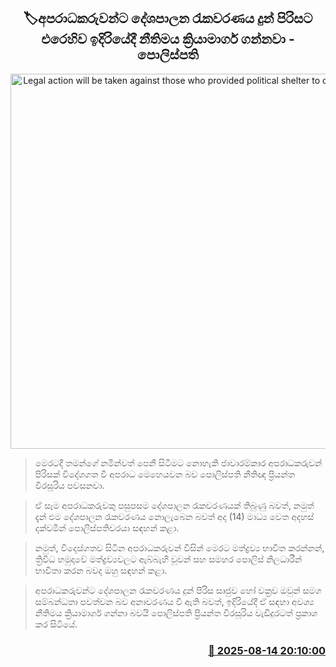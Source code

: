 <p align='center'><b><h2 align='center' title='Legal action will be taken against those who provided political shelter to criminals - IGP'>🏷අපරාධකරුවන්ට දේශපාලන රැකවරණය දුන් පිරිසට එරෙහිව ඉදිරියේදී නීතිමය ක්‍රියාමාර්ග ගන්නවා - පොලිස්පති</h2></b></p>
<p align='center'><img src='https://helakuru.sgp1.cdn.digitaloceanspaces.com/esana/images/lib/priyantha-weerasooriya-igp-m.jpg' width='600' alt='Legal action will be taken against those who provided political shelter to criminals - IGP'></p>

> මෙරටදී තමන්ගේ නමින්වත් පෙනී සිටීමට නොහැකි ජාවාරම්කාර අපරාධකරුවන් පිරිසක් විදේශගත වී අපරාධ මෙහෙයවන බව පොලිස්පති නීතිඥ ප්‍රියන්ත වීරසූරිය පවසනවා.

> ඒ සෑම අපරාධකරුවකු පසුපසම දේශපාලන රැකවරණයක් තිබුණු බවත්, නමුත් දැන් එම දේශපාලන රැකවරණය නොලැබෙන බවත් අද (14) මාධ්‍ය වෙත අදහස් දක්වමින් පොලිස්පතිවරයා සඳහන් කළා.

> නමුත්, විදෙස්ගතව සිටින අපරාධකරුවන් විසින් මෙරට මත්ද්‍රව්‍ය භාවිත කරන්නන්, ත්‍රිවිධ හමුදාවේ මත්ද්‍රව්‍යවලට ඇබ්බැහි වූවන් සහ සමහර පොලිස් නිලධාරීන් භාවිතා කරන බවද ඔහු සඳහන් කළා.

> අපරාධකරුවන්ට දේශපාලන රැකවරණය දුන් පිරිස සෘජුව හෝ වක්‍රව ඔවුන් සමග සම්බන්ධතා පවත්වන බව අනාවරණය වී ඇති බවත්, ඉදිරියේදී ඒ සඳහා අවශ්‍ය නීතිමය ක්‍රියාමාර්ග ගන්නා බවයි පොලිස්පති ප්‍රියන්ත වීරසූරිය වැඩිදුරටත් ප්‍රකාශ කර සිටියේ.



<h3 align='right'><a href='https://www.helakuru.lk/esana/p/112705/'>📅 2025-08-14 20:10:00</a></h3>
